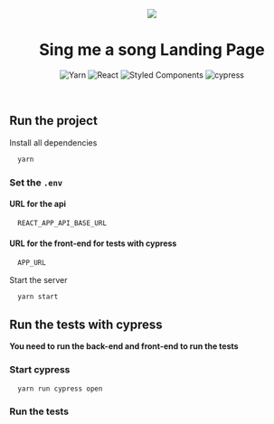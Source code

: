 <p align="center">
  <img  src="https://cdn.iconscout.com/icon/free/png-256/music-177-112617.png">
</p>
<h1 align="center">
  Sing me a song Landing Page
</h1>
<div align="center">

  ![Yarn](https://img.shields.io/badge/yarn-%232C8EBB.svg?style=for-the-badge&logo=yarn&logoColor=white)
  ![React](https://img.shields.io/badge/react-%2320232a.svg?style=for-the-badge&logo=react&logoColor=%2361DAFB)
  ![Styled Components](https://img.shields.io/badge/styled--components-DB7093?style=for-the-badge&logo=styled-components&logoColor=white)
  ![cypress](https://img.shields.io/badge/-cypress-%23E5E5E5?style=for-the-badge&logo=cypress&logoColor=058a5e)
</div>

</br>

## Run the project

Install all dependencies

```bash
  yarn
```

### Set the `.env`

#### URL for the api

```bash
  REACT_APP_API_BASE_URL
```

#### URL for the front-end for tests with cypress

```bash
  APP_URL
```

Start the server

```bash
  yarn start
```

## Run the tests with cypress

**You need to run the back-end and front-end to run the tests**

### Start cypress

```bash
  yarn run cypress open
```

### Run the tests